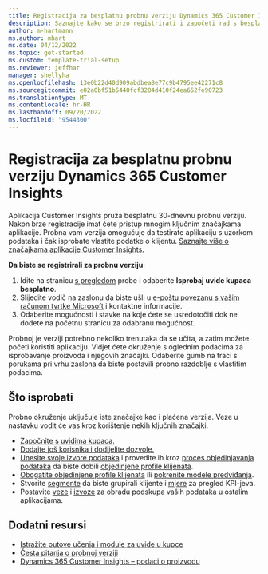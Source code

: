 ```yaml
---
title: Registracija za besplatnu probnu verziju Dynamics 365 Customer Insights
description: Saznajte kako se brzo registrirati i započeti rad s besplatnom probnom verzijom aplikacije Customer Insights. Istražite aplikaciju s vodičima i pronađite dodatne resurse za učenje.
author: m-hartmann
ms.author: mhart
ms.date: 04/12/2022
ms.topic: get-started
ms.custom: template-trial-setup
ms.reviewer: jeffhar
manager: shellyha
ms.openlocfilehash: 13e0b22d40d909abdbea8e77c9b4795ee42271c8
ms.sourcegitcommit: e02a0bf51b5440fcf3284d410f24ea652fe90723
ms.translationtype: MT
ms.contentlocale: hr-HR
ms.lasthandoff: 09/20/2022
ms.locfileid: "9544300"
---
```

# <a name="sign-up-for-a-free-dynamics-365-customer-insights-trial"></a>Registracija za besplatnu probnu verziju Dynamics 365 Customer Insights

Aplikacija Customer Insights pruža besplatnu 30-dnevnu probnu verziju. Nakon brze registracije imat ćete pristup mnogim ključnim značajkama aplikacije. Probna vam verzija omogućuje da testirate aplikaciju s uzorkom podataka i čak isprobate vlastite podatke o klijentu. [Saznajte više o značajkama aplikacije Customer Insights.](overview.md)

**Da biste se registrirali za probnu verziju**:

1. Idite na stranicu [s pregledom](https://dynamics.microsoft.com/ai/customer-insights/) probe i odaberite **Isprobaj uvide kupaca besplatno**.
1. Slijedite vodič na zaslonu da biste ušli u [e-poštu povezanu s vašim računom tvrtke Microsoft](https://support.microsoft.com/windows/what-is-a-microsoft-account-4a7c48e9-ff5a-e9c6-5a5c-1a57d66c3bfa) i kontaktne informacije.
1. Odaberite mogućnosti i stavke na koje ćete se usredotočiti dok ne dođete na početnu stranicu za odabranu mogućnost.

Probnoj je verziji potrebno nekoliko trenutaka da se učita, a zatim možete početi koristiti aplikaciju. Vidjet ćete okruženje s oglednim podacima za isprobavanje proizvoda i njegovih značajki. Odaberite gumb na traci s porukama pri vrhu zaslona da biste postavili probno razdoblje s vlastitim podacima.

## <a name="what-to-try"></a>Što isprobati

Probno okruženje uključuje iste značajke kao i plaćena verzija. Veze u nastavku vodit će vas kroz korištenje nekih ključnih značajki.

- [Započnite s uvidima kupaca.](get-started.md)
- [Dodajte još korisnika i dodijelite dozvole.](permissions.md)
- [Unesite svoje izvore podataka](data-sources.md) i provedite ih kroz [proces objedinjavanja podataka](data-unification.md) da biste dobili [objedinjene profile klijenata](customer-profiles.md).
- [Obogatite objedinjene profile klijenata](enrichment-hub.md) ili [pokrenite modele predviđanja](predictions-overview.md).
- Stvorite [segmente](segments.md) da biste grupirali klijente i [mjere](measures.md) za pregled KPI-jeva.
- Postavite [veze](connections.md) i [izvoze](export-destinations.md) za obradu podskupa vaših podataka u ostalim aplikacijama.

## <a name="additional-resources"></a>Dodatni resursi

- [Istražite putove učenja i module za uvide u kupce](/training/browse/?products=dynamics-cust-insights)
- [Česta pitanja o probnoj verziji](trial-faq.md)
- [Dynamics 365 Customer Insights – podaci o proizvodu](https://dynamics.microsoft.com/ai/customer-insights/)
